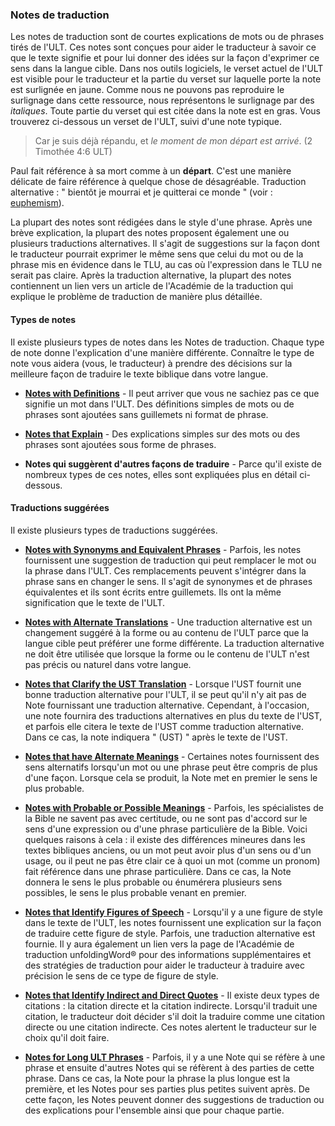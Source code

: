 ### Notes de traduction

Les notes de traduction sont de courtes explications de mots ou de phrases tirés de l'ULT. Ces notes sont conçues pour aider le traducteur à savoir ce que le texte signifie et pour lui donner des idées sur la façon d'exprimer ce sens dans la langue cible. Dans nos outils logiciels, le verset actuel de l'ULT est visible pour le traducteur et la partie du verset sur laquelle porte la note est surlignée en jaune. Comme nous ne pouvons pas reproduire le surlignage dans cette ressource, nous représentons le surlignage par des *italiques*. Toute partie du verset qui est citée dans la note est en gras. Vous trouverez ci-dessous un verset de l'ULT, suivi d'une note typique.

> Car je suis déjà répandu, et *le moment de mon départ est arrivé*. (2 Timothée 4:6 ULT)

Paul fait référence à sa mort comme à un **départ**. C'est une manière délicate de faire référence à quelque chose de désagréable. Traduction alternative : " bientôt je mourrai et je quitterai ce monde " (voir : [euphemism](../figs-euphemism/01.md)).

La plupart des notes sont rédigées dans le style d'une phrase. Après une brève explication, la plupart des notes proposent également une ou plusieurs traductions alternatives. Il s'agit de suggestions sur la façon dont le traducteur pourrait exprimer le même sens que celui du mot ou de la phrase mis en évidence dans le TLU, au cas où l'expression dans le TLU ne serait pas claire. Après la traduction alternative, la plupart des notes contiennent un lien vers un article de l'Académie de la traduction qui explique le problème de traduction de manière plus détaillée.

#### Types de notes

Il existe plusieurs types de notes dans les Notes de traduction. Chaque type de note donne l'explication d'une manière différente. Connaître le type de note vous aidera (vous, le traducteur) à prendre des décisions sur la meilleure façon de traduire le texte biblique dans votre langue.

* **[Notes with Definitions](../resources-def/01.md)** - Il peut arriver que vous ne sachiez pas ce que signifie un mot dans l'ULT. Des définitions simples de mots ou de phrases sont ajoutées sans guillemets ni format de phrase.

* **[Notes that Explain](../resources-eplain/01.md)** - Des explications simples sur des mots ou des phrases sont ajoutées sous forme de phrases.

* **Notes qui suggèrent d'autres façons de traduire** - Parce qu'il existe de nombreux types de ces notes, elles sont expliquées plus en détail ci-dessous.

#### Traductions suggérées

Il existe plusieurs types de traductions suggérées.

* **[Notes with Synonyms and Equivalent Phrases](../resources-synequi/01.md)** - Parfois, les notes fournissent une suggestion de traduction qui peut remplacer le mot ou la phrase dans l'ULT. Ces remplacements peuvent s'intégrer dans la phrase sans en changer le sens. Il s'agit de synonymes et de phrases équivalentes et ils sont écrits entre guillemets. Ils ont la même signification que le texte de l'ULT.

* **[Notes with Alternate Translations](../resources-alter/01.md)** - Une traduction alternative est un changement suggéré à la forme ou au contenu de l'ULT parce que la langue cible peut préférer une forme différente. La traduction alternative ne doit être utilisée que lorsque la forme ou le contenu de l'ULT n'est pas précis ou naturel dans votre langue.

* **[Notes that Clarify the UST Translation](../resources-clarify/01.md)** - Lorsque l'UST fournit une bonne traduction alternative pour l'ULT, il se peut qu'il n'y ait pas de Note fournissant une traduction alternative. Cependant, à l'occasion, une note fournira des traductions alternatives en plus du texte de l'UST, et parfois elle citera le texte de l'UST comme traduction alternative. Dans ce cas, la note indiquera " (UST) " après le texte de l'UST.

* **[Notes that have Alternate Meanings](../resources-alterm/01.md)** - Certaines notes fournissent des sens alternatifs lorsqu'un mot ou une phrase peut être compris de plus d'une façon. Lorsque cela se produit, la Note met en premier le sens le plus probable.

* **[Notes with Probable or Possible Meanings](../resources-porp/01.md)** - Parfois, les spécialistes de la Bible ne savent pas avec certitude, ou ne sont pas d'accord sur le sens d'une expression ou d'une phrase particulière de la Bible. Voici quelques raisons à cela : il existe des différences mineures dans les textes bibliques anciens, ou un mot peut avoir plus d'un sens ou d'un usage, ou il peut ne pas être clair ce à quoi un mot (comme un pronom) fait référence dans une phrase particulière. Dans ce cas, la Note donnera le sens le plus probable ou énumérera plusieurs sens possibles, le sens le plus probable venant en premier.

* **[Notes that Identify Figures of Speech](../resources-fofs/01.md)** - Lorsqu'il y a une figure de style dans le texte de l'ULT, les notes fournissent une explication sur la façon de traduire cette figure de style. Parfois, une traduction alternative est fournie. Il y aura également un lien vers la page de l'Académie de traduction unfoldingWord® pour des informations supplémentaires et des stratégies de traduction pour aider le traducteur à traduire avec précision le sens de ce type de figure de style.

* **[Notes that Identify Indirect and Direct Quotes](../resources-iordquote/01.md)** - Il existe deux types de citations : la citation directe et la citation indirecte. Lorsqu'il traduit une citation, le traducteur doit décider s'il doit la traduire comme une citation directe ou une citation indirecte. Ces notes alertent le traducteur sur le choix qu'il doit faire.

* **[Notes for Long ULT Phrases](../resources-long/01.md)** - Parfois, il y a une Note qui se réfère à une phrase et ensuite d'autres Notes qui se réfèrent à des parties de cette phrase. Dans ce cas, la Note pour la phrase la plus longue est la première, et les Notes pour ses parties plus petites suivent après. De cette façon, les Notes peuvent donner des suggestions de traduction ou des explications pour l'ensemble ainsi que pour chaque partie.
